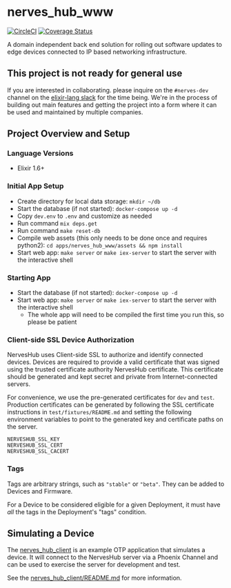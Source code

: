 # nerves_hub_www

[![CircleCI](https://circleci.com/gh/nerves-hub/nerves_hub_web.svg?style=svg)](https://circleci.com/gh/nerves-hub/nerves_hub_web)
[![Coverage Status](https://coveralls.io/repos/github/nerves-hub/nerves_hub_web/badge.svg?branch=master)](https://coveralls.io/github/nerves-hub/nerves_hub_web?branch=master)

A domain independent back end solution for rolling out software updates to edge
devices connected to IP based networking infrastructure.

## This project is not ready for general use

If you are interested in collaborating. please inquire on the `#nerves-dev`
channel on the [elixir-lang slack](https://elixir-slackin.herokuapp.com/) for
the time being.  We're in the process of building out main features and getting
the project into a form where it can be used and maintained by multiple
companies.

## Project Overview and Setup

### Language Versions

* Elixir 1.6+

### Initial App Setup

* Create directory for local data storage: `mkdir ~/db`
* Start the database (if not started): `docker-compose up -d`
* Copy `dev.env` to `.env` and customize as needed
* Run command `mix deps.get`
* Run command `make reset-db`
* Compile web assets (this only needs to be done once and requires python2):
  `cd apps/nerves_hub_www/assets && npm install`
* Start web app: `make server` or `make iex-server` to start the server with the
  interactive shell

### Starting App

* Start the database (if not started): `docker-compose up -d`
* Start web app: `make server` or `make iex-server` to start the server with the
  interactive shell
  * The whole app will need to be compiled the first time you run this, so
    please be patient

### Client-side SSL Device Authorization

NervesHub uses Client-side SSL to authorize and identify connected devices.
Devices are required to provide a valid certificate that was signed using the
trusted certificate authority NervesHub certificate. This certificate should be
generated and kept secret and private from Internet-connected servers.

For convenience, we use the pre-generated certificates for `dev` and `test`.
Production certificates can be generated by following the SSL certificate
instructions in `test/fixtures/README.md` and setting the following environment
variables to point to the generated key and certificate paths on the server.

```text
NERVESHUB_SSL_KEY
NERVESHUB_SSL_CERT
NERVESHUB_SSL_CACERT
```

### Tags

Tags are arbitrary strings, such as `"stable"` or `"beta"`. They can be added to
Devices and Firmware.

For a Device to be considered eligible for a given Deployment, it must have
*all* the tags in the Deployment's "tags" condition.

## Simulating a Device

The [nerves_hub_client](https://github.com/nerves-hub/nerves_hub_client) is an
example OTP application that simulates a device.  It will connect to the
NervesHub server via a Phoenix Channel and can be used to exercise the server
for development and test.

See the
[nerves_hub_client/README.md](https://github.com/nerves-hub/nerves_hub_client/blob/master/README.md)
for more information.

